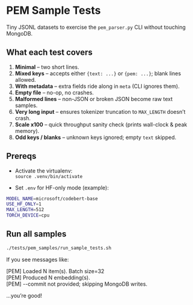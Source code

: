 # PEM Sample Tests

Tiny JSONL datasets to exercise the `pem_parser.py` CLI without touching MongoDB.

## What each test covers

1. **Minimal** – two short lines.
2. **Mixed keys** – accepts either `{text: ...}` or `{pem: ...}`; blank lines allowed.
3. **With metadata** – extra fields ride along in `meta` (CLI ignores them).
4. **Empty file** – no-op, no crashes.
5. **Malformed lines** – non-JSON or broken JSON become raw text samples.
6. **Very long input** – ensures tokenizer truncation to `MAX_LENGTH` doesn’t crash.
7. **Scale x100** – quick throughput sanity check (prints wall-clock & peak memory).
8. **Odd keys / blanks** – unknown keys ignored; empty `text` skipped.

## Prereqs

- Activate the virtualenv:  
  `source .venv/bin/activate`

- Set `.env` for HF-only mode (example):

```bash
MODEL_NAME=microsoft/codebert-base
USE_HF_ONLY=1
MAX_LENGTH=512
TORCH_DEVICE=cpu
```

## Run all samples

```bash
./tests/pem_samples/run_sample_tests.sh
```

If you see messages like:

[PEM] Loaded N item(s). Batch size=32  
[PEM] Produced N embedding(s).  
[PEM] --commit not provided; skipping MongoDB writes.

…you’re good!
